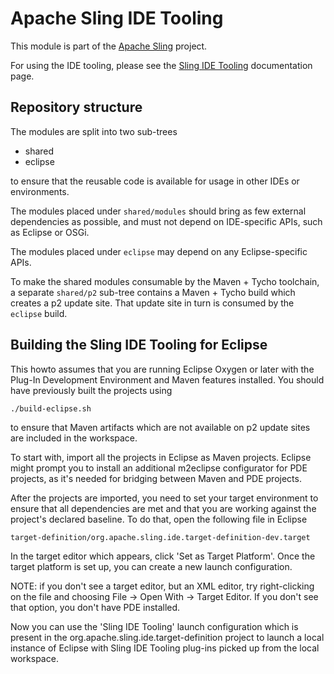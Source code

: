 # Apache Sling IDE Tooling

This module is part of the [Apache Sling](https://sling.apache.org) project.

For using the IDE tooling, please see the [Sling IDE Tooling](https://sling.apache.org/documentation/development/ide-tooling.html)
documentation page.

## Repository structure

The modules are split into two sub-trees

* shared
* eclipse

to ensure that the reusable code is available for usage in other IDEs or
environments.

The modules placed under `shared/modules` should bring as few external dependencies as
possible, and must not depend on IDE-specific APIs, such as Eclipse or OSGi.

The modules placed under `eclipse` may depend on any Eclipse-specific APIs.

To make the shared modules consumable by the Maven + Tycho toolchain, a separate
`shared/p2` sub-tree contains a Maven + Tycho build which creates a p2 update
site. That update site in turn is consumed by the `eclipse` build.

## Building the Sling IDE Tooling for Eclipse

This howto assumes that you are running Eclipse Oxygen or later with the Plug-In 
Development Environment and Maven features installed. You should have
previously built the projects using

    ./build-eclipse.sh

to ensure that Maven artifacts which are not available on p2 update sites are
included in the workspace.

To start with, import all the projects in Eclipse as Maven projects. Eclipse
might prompt you to install an additional m2eclipse configurator for PDE
projects, as it's needed for bridging between Maven and PDE projects.

After the projects are imported, you need to set your target environment to
ensure that all dependencies are met and that you are working against the
project's declared baseline. To do that, open the following file in Eclipse

    target-definition/org.apache.sling.ide.target-definition-dev.target

In the target editor which appears, click 'Set as Target Platform'. Once
the target platform is set up, you can create a new launch configuration.

  NOTE: if you don't see a target editor, but an XML editor, try right-clicking
  on the file and choosing File -> Open With -> Target Editor. If you don't
  see that option, you don't have PDE installed.

Now you can use the 'Sling IDE Tooling' launch configuration which is present 
in the org.apache.sling.ide.target-definition project to launch a local instance
of Eclipse with Sling IDE Tooling plug-ins picked up from the local workspace.